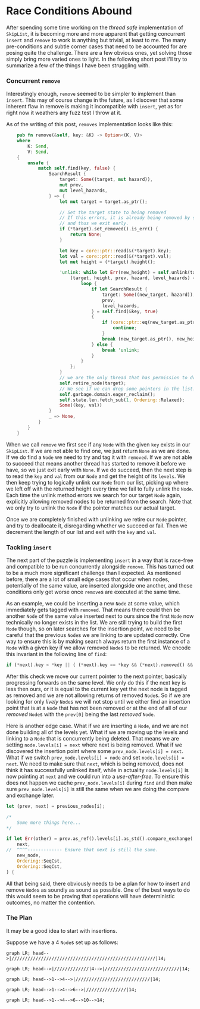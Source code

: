# Race Conditions Abound

After spending some time working on the _thread safe_ implementation of `SkipList`, it is
becoming more and more apparent that getting concurrent `insert` and `remove` to work is
anything but trivial, at least to me. The many pre-conditions and subtle corner cases that need
to be accounted for are posing quite the challenge. There are a few obvious ones, yet solving
those simply bring more varied ones to light. In the following short post I'll try to summarize
a few of the things I have been struggling with.

### Concurrent `remove`

Interestingly enough, `remove` seemed to be simpler to implement than `insert`. This may of
course change in the future, as I discover that some inherent flaw in remove is making it
incompatible with `insert`, yet as for right now it weathers any fuzz test I throw at it.

As of the writing of this post, `removes` implementation looks like this:

```rust
    pub fn remove(&self, key: &K) -> Option<(K, V)>
    where
        K: Send,
        V: Send,
    {
        unsafe {
            match self.find(key, false) {
                SearchResult {
                    target: Some((target, mut hazard)),
                    mut prev,
                    mut level_hazards,
                } => {
                    let mut target = target.as_ptr();

                    // Set the target state to being removed
                    // If this errors, it is already being removed by someone else
                    // and thus we exit early.
                    if (*target).set_removed().is_err() {
                        return None;
                    }

                    let key = core::ptr::read(&(*target).key);
                    let val = core::ptr::read(&(*target).val);
                    let mut height = (*target).height();

                    'unlink: while let Err(new_height) = self.unlink(target, height, prev, level_hazards) {
                        (target, height, prev, hazard, level_hazards) = {
                            loop {
                                if let SearchResult {
                                    target: Some((new_target, hazard)),
                                    prev,
                                    level_hazards,
                                } = self.find(&key, true)
                                {
                                    if !core::ptr::eq(new_target.as_ptr(), target) {
                                        continue;
                                    }
                                    break (new_target.as_ptr(), new_height, prev, hazard, level_hazards)
                                } else {
                                    break 'unlink;
                                }
                            }
                        };
                    }
                    // we are the only thread that has permission to drop this node.
                    self.retire_node(target);
                    // We see if we can drop some pointers in the list.
                    self.garbage.domain.eager_reclaim();
                    self.state.len.fetch_sub(1, Ordering::Relaxed);
                    Some((key, val))
                }
                _ => None,
            }
        }
    }
```

When we call `remove` we first see if any `Node` with the given `key` exists in our `SkipList`.
If we are not able to find one, we just return `None` as we are done. If we do find a `Node` we
need to try and tag it with `removed`. If we are not able to succeed that means another thread
has started to remove it before we have, so we just exit early with `None`. If we do succeed,
then the next step is to read the `key` and `val` from our `Node` and get the height of its
`levels`. We then keep trying to logically unlink our `Node` from our list, picking up where we
left off with the returned height every time we fail to fully unlink the `Node`. Each time the
unlink method errors we search for our target `Node` again, explicitly allowing removed nodes
to be returned from the search. Note that we only try to unlink the `Node` if the pointer
matches our actual target.

Once we are
completely finished with unlinking we retire our `Node` pointer, and try to deallocate it,
disregarding whether we succeed or fail. Then we decrement the length of our list and exit with
the `key` and `val`.

### Tackling `insert`

The next part of the puzzle is implementing `insert` in a way that is race-free and compatible
to be run concurrently alongside `remove`. This has turned out to be a much more significant
challenge than I expected. As mentioned before, there are a lot of small edge cases that
occur when nodes, potentially of the same value, are inserted alongside one another, and these
conditions only get worse once `remove`s are executed at the same time.

As an example, we could be inserting a new `Node` at some value, which immediately gets tagged
with `removed`. That means there could then be another `Node` of the same value inserted next
to ours since the first `Node` now technically no longer exists in the list. We are still
trying to build the first `Node` though, so on later searches for the insertion point, we need
to be careful that the previous `Node`s we are linking to are updated correctly. One way to
ensure this is by making search always return the first instance of a `Node` with a given key
if we allow removed `Node`s to be returned. We encode this invariant in the following line of
`find`:

```rust
if (*next).key < *key || ( (*next).key == *key && (*next).removed() && !allow_removed ) => {
```

After this check we move our current pointer to the next pointer, basically progressing
forwards on the same level. We only do this if the next key is less then ours, or it is
equal to the current key yet the next node is tagged as removed and we are not allowing returns
of removed `Node`s. So if we are looking for only _lively_ `Node`s we will not stop until
we either find an insertion point that is at a `Node` that has not been removed or at the end
of all of our _removed_ `Node`s with the `prev[0]` being the last _removed_ `Node`.

Here is another edge case. What if we are inserting a `Node`, and we are not done building all
of the levels yet. What if we are moving up the levels and linking to a `Node` that is
concurrently being deleted. That means we are setting `node.levels[i] = next` where next is
being removed. What if we discovered the insertion point where some
`prev_node.levels[i] = next`. What if we switch `prev_node.levels[i] = node` and set
`node.levels[i] = next`. We need to make sure that `next`, which is being removed, does not
think it has successfully unlinked itself, while in actuality `node.levels[i]` is now pointing
at `next` and we could run into a _use-after-free_. To ensure this does not happen we cache
`prev_node.levels[i]` during `find` and then make sure `prev_node.levels[i]` is still the
same when we are doing the compare and exchange later.

```rust
let (prev, next) = previous_nodes[i];

/*
	Some more things here...
*/

if let Err(other) = prev.as_ref().levels[i].as_std().compare_exchange(
	next,
//  ^^^^------------- Ensure that next is still the same.
	new_node,
	Ordering::SeqCst,
	Ordering::SeqCst,
) {
```

All that being said, there obviously needs to be a plan for how to insert and remove `Node`s
as soundly as sound as possible. One of the best ways to do this would seem to be proving
that operations will have deterministic outcomes, no matter the contention.

### The Plan

It may be a good idea to start with insertions.

Suppose we have a 4 `Node`s set up as follows:

```mermaid
graph LR; head-->|//////////////////////////////////////////////////////|14;
```

```mermaid
graph LR; head-->|/////////////|4-->|////////////////////////////|14;
```

```mermaid
graph LR; head-->1-->4-->|////////////////////////////|14;
```

```mermaid
graph LR; head-->1-->4-->6-->|///////////////|14;
```

```mermaid
graph LR; head-->1-->4-->6-->10-->14;
```
